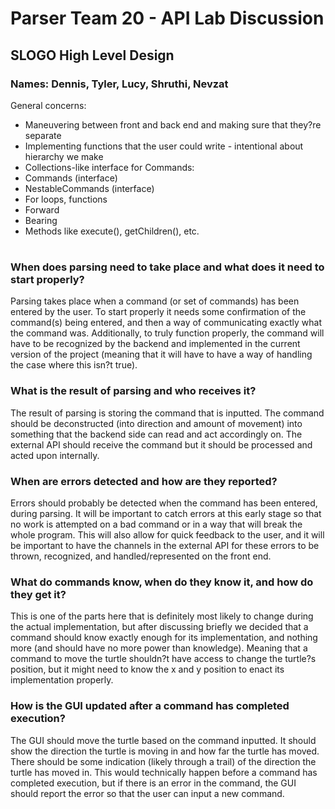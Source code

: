 # Parser Team 20 - API Lab Discussion
## SLOGO High Level Design
### Names: Dennis, Tyler, Lucy, Shruthi, Nevzat
General concerns: 
* Maneuvering between front and back end and making sure that they?re separate
* Implementing functions that the user could write - intentional about hierarchy we make 
* Collections-like interface for Commands:
* Commands (interface)
* NestableCommands (interface)
* For loops, functions
* Forward
* Bearing
* Methods like execute(), getChildren(), etc.

#

### When does parsing need to take place and what does it need to start properly?
Parsing takes place when a command (or set of commands) has been entered by the user. To start 
properly it needs some confirmation of the command(s) being entered, and then a way of communicating 
exactly what the command was. Additionally, to truly function properly, the command will have to be 
recognized by the backend and implemented in the current version of the project (meaning that it will
have to have a way of handling the case where this isn?t true).
 
### What is the result of parsing and who receives it?
The result of parsing is storing the command that is inputted. The command should be deconstructed 
(into direction and amount of movement) into something that the backend side can read and act accordingly on.
The external API should receive the command but it should be processed and acted upon internally.

### When are errors detected and how are they reported?
Errors should probably be detected when the command has been entered, during parsing. It will be 
important to catch errors at this early stage so that no work is attempted on a bad command or in a 
way that will break the whole program. This will also allow for quick feedback to the user, and it 
will be important to have the channels in the external API for these errors to be thrown, recognized,
and handled/represented on the front end.
 
### What do commands know, when do they know it, and how do they get it?
This is one of the parts here that is definitely most likely to change during the actual implementation, 
but after discussing briefly we decided that a command should know exactly enough for its implementation, 
and nothing more (and should have no more power than knowledge). Meaning that a command to move the turtle 
shouldn?t have access to change the turtle?s position, but it might need to know the x and y position
to enact its implementation properly. 
 
### How is the GUI updated after a command has completed execution?
The GUI should move the turtle based on the command inputted. It should show the direction the turtle
is moving in and how far the turtle has moved. There should be some indication (likely through a trail)
of the direction the turtle has moved in. This would technically happen before a command has completed
execution, but if there is an error in the command, the GUI should report the error so that the user
can input a new command. 
